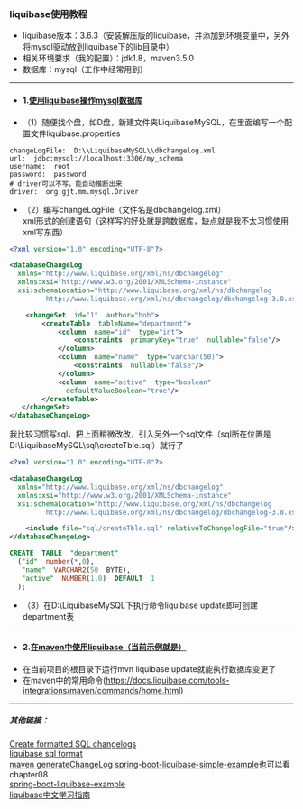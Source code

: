 ### liquibase使用教程
- liquibase版本：3.6.3（安装解压版的liquibase，并添加到环境变量中，另外将mysql驱动放到liquibase下的lib目录中）
- 相关环境要求（我的配置）：jdk1.8，maven3.5.0
- 数据库：mysql（工作中经常用到）

---
- #### **1.[使用liquibase操作mysql数据库](https://docs.liquibase.com/workflows/database-setup-tutorials/mysql.html)**
- （1）随便找个盘，如D盘，新建文件夹LiquibaseMySQL，在里面编写一个配置文件liquibase.properties
```properties
changeLogFile:  D:\\LiquibaseMySQL\\dbchangelog.xml
url:  jdbc:mysql://localhost:3306/my_schema
username:  root
password:  password
# driver可以不写，能自动推断出来
driver:  org.gjt.mm.mysql.Driver
```
- （2）编写changeLogFile（文件名是dbchangelog.xml）  
xml形式的创建语句（这样写的好处就是跨数据库，缺点就是我不太习惯使用xml写东西）
```xml
<?xml version="1.0" encoding="UTF-8"?>  

<databaseChangeLog  
  xmlns="http://www.liquibase.org/xml/ns/dbchangelog"  
  xmlns:xsi="http://www.w3.org/2001/XMLSchema-instance"  
  xsi:schemaLocation="http://www.liquibase.org/xml/ns/dbchangelog
         http://www.liquibase.org/xml/ns/dbchangelog/dbchangelog-3.8.xsd">  

    <changeSet  id="1"  author="bob">  
        <createTable  tableName="department">  
            <column  name="id"  type="int">  
                <constraints  primaryKey="true"  nullable="false"/>  
            </column>  
            <column  name="name"  type="varchar(50)">  
                <constraints  nullable="false"/>  
            </column>  
            <column  name="active"  type="boolean"  
              defaultValueBoolean="true"/>  
        </createTable>  
   </changeSet>  
</databaseChangeLog>
```
我比较习惯写sql，把上面稍微改改，引入另外一个sql文件（sql所在位置是D:\LiquibaseMySQL\sql\createTble.sql）就行了
```xml
<?xml version="1.0" encoding="UTF-8"?>  

<databaseChangeLog  
  xmlns="http://www.liquibase.org/xml/ns/dbchangelog"  
  xmlns:xsi="http://www.w3.org/2001/XMLSchema-instance"  
  xsi:schemaLocation="http://www.liquibase.org/xml/ns/dbchangelog
         http://www.liquibase.org/xml/ns/dbchangelog/dbchangelog-3.8.xsd">  

    <include file="sql/createTble.sql" relativeToChangelogFile="true"/>
</databaseChangeLog>
```
```sql
CREATE  TABLE  "department"  
  ("id"  number(*,0),  
   "name"  VARCHAR2(50  BYTE),  
   "active"  NUMBER(1,0)  DEFAULT  1  
  );
```
- （3）在D:\\LiquibaseMySQL下执行命令liquibase update即可创建department表  

---
- #### **2.[在maven中使用liquibase（当前示例就是）]()**
- 在当前项目的根目录下运行mvn liquibase:update就能执行数据库变更了
- 在maven中的常用命令(https://docs.liquibase.com/tools-integrations/maven/commands/home.html)

---
##### 其他链接：
[Create formatted SQL changelogs](https://www.liquibase.org/blog/plain-sql)  
[liquibase sql format](https://docs.liquibase.com/concepts/sql-format.html)  
[maven generateChangeLog](https://docs.liquibase.com/tools-integrations/maven/commands/maven-generatechangelog.html)
[spring-boot-liquibase-simple-example](https://www.baeldung.com/liquibase-rollback)也可以看chapter08  
[spring-boot-liquibase-example](https://javadeveloperzone.com/spring-boot/spring-boot-liquibase-example/)  
[liquibase中文学习指南](https://blog.csdn.net/u012934325/article/details/100652805)
